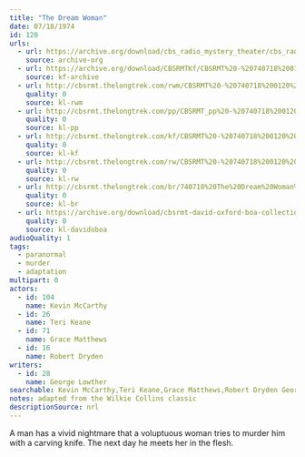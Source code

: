 ```yaml
---
title: "The Dream Woman"
date: 07/18/1974
id: 120
urls: 
  - url: https://archive.org/download/cbs_radio_mystery_theater/cbs_radio_mystery_theater-0101-0150.zip/cbs_radio_mystery_theater-0101-0150%2Fcbsrmt_0120_the_dream_woman.mp3
    source: archive-org
  - url: https://archive.org/download/CBSRMTKf/CBSRMT%20-%20740718%200120%20The%20Dream%20Woman_kf.mp3
    source: kf-archive
  - url: http://cbsrmt.thelongtrek.com/rwm/CBSRMT%20-%20740718%200120%20The%20Dream%20Woman_rwm.mp3
    quality: 0
    source: kl-rwm
  - url: http://cbsrmt.thelongtrek.com/pp/CBSRMT_pp%20-%20740718%200120%20The%20Dream%20Woman.mp3
    quality: 0
    source: kl-pp
  - url: http://cbsrmt.thelongtrek.com/kf/CBSRMT%20-%20740718%200120%20The%20Dream%20Woman_kf.mp3
    quality: 0
    source: kl-kf
  - url: http://cbsrmt.thelongtrek.com/rw/CBSRMT%20-%20740718%200120%20The%20Dream%20Woman_rw.mp3
    quality: 0
    source: kl-rw
  - url: http://cbsrmt.thelongtrek.com/br/740718%20The%20Dream%20Woman%20-%20WOR.mp3
    quality: 0
    source: kl-br
  - url: https://archive.org/download/cbsrmt-david-oxford-boa-collection/CBSRMT-740718-0120-The-Dream-Woman-(64-44)_kf-{BoA}.mp3
    quality: 0
    source: kl-davidoboa
audioQuality: 1
tags: 
  - paranormal
  - murder
  - adaptation
multipart: 0
actors:  
  - id: 104
    name: Kevin McCarthy  
  - id: 26
    name: Teri Keane  
  - id: 71
    name: Grace Matthews  
  - id: 16
    name: Robert Dryden
writers:  
  - id: 28
    name: George Lowther
searchable: Kevin McCarthy,Teri Keane,Grace Matthews,Robert Dryden George Lowther
notes: adapted from the Wilkie Collins classic
descriptionSource: nrl
---
```

A man has a vivid nightmare that a voluptuous woman tries to murder him with a carving knife. The next day he meets her in the flesh.